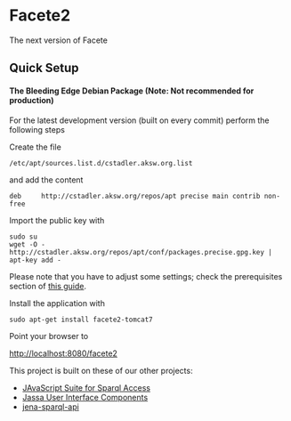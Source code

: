 # Facete2

The next version of Facete

## Quick Setup

#### The Bleeding Edge Debian Package (Note: Not recommended for production)
For the latest development version (built on every commit) perform the following steps

Create the file

    /etc/apt/sources.list.d/cstadler.aksw.org.list

and add the content

    deb     http://cstadler.aksw.org/repos/apt precise main contrib non-free

Import the public key with

    sudo su
    wget -O - http://cstadler.aksw.org/repos/apt/conf/packages.precise.gpg.key | apt-key add -

Please note that you have to adjust some settings; check the prerequisites section of [this guide](https://github.com/AKSW/Sparqlify/tree/master/sparqlify-debian-tomcat7).

Install the application with

    sudo apt-get install facete2-tomcat7

Point your browser to

[http://localhost:8080/facete2](http://localhost:8080/facete2)

This project is built on these of our other projects:

* [JAvaScript Suite for Sparql Access](https://github.com/GeoKnow/Jassa)
* [Jassa User Interface Components](https://github.com/GeoKnow/Jassa-UI-Angular)
* [jena-sparql-api](https://github.com/AKSW/jena-sparql-api)



